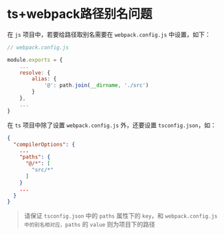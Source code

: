 # ts+webpack路径别名问题

在 `js` 项目中，若要给路径取别名需要在 `webpack.config.js` 中设置，如下：

```js
// webpack.config.js

module.exports = {
    ...
    resolve: {
        alias: {
            '@': path.join(__dirname, './src')
        }
    },
    ...
}
```

在 `ts` 项目中除了设置 `webpack.config.js` 外，还要设置 `tsconfig.json`，如：

```json
{
  "compilerOptions": {
    ...
    "paths": {
      "@/*": [
        "src/*"
      ]
    }
    ...
  }
}
```

> 请保证 `tsconfig.json` 中的 `paths` 属性下的 `key`，和 `webpack.config.js` `中的别名相对应，paths` 的 `value` 则为项目下的路径
